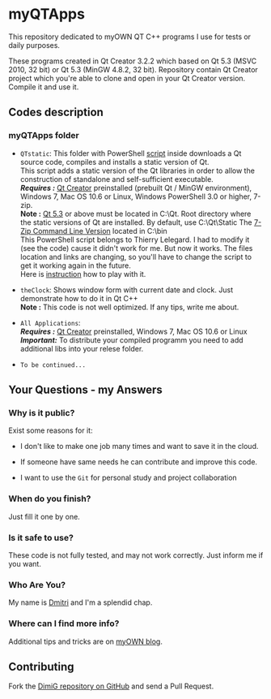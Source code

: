 myQTApps
========
This repository dedicated to myOWN QT C++ programs I use for tests or daily purposes.

These programs created in Qt Creator 3.2.2 which based on Qt 5.3 (MSVC 2010, 32 bit) or Qt 5.3 (MinGW 4.8.2, 32 bit).
Repository contain Qt Creator project which you're able to clone and open in your Qt Creator version.
Compile it and use it.

Codes description
-------------------

### myQTApps folder

* `QTstatic`: This folder with PowerShell [script][QtlMovie] inside downloads a Qt source code, compiles and installs a static version of Qt.<br>
   This script adds a static version of the Qt libraries in order to allow the construction of standalone and self-sufficient executable.<br>
   ***Requires :*** [Qt Creator][qt-project] preinstalled (prebuilt Qt / MinGW environment), Windows 7, Mac OS 10.6 or Linux, Windows PowerShell 3.0 or higher, 7-zip.<br>
   **Note :** [Qt 5.3][qt-project] or above must be located in C:\Qt. Root directory where the static versions of Qt are installed. By default, use C:\Qt\Static The [7-Zip Command Line Version][7-ZipCLI] located in C:\bin<br>
   This PowerShell script belongs to Thierry Lelegard. I had to modify it (see the code) cause it didn't work for me. But now it works. The files location and links are changing, so you'll have to change the script to get it working again in the future.<br>
   Here is [instruction][qt-static] how to play with it.<br>
   
* `theClock`: Shows window form with current date and clock. Just demonstrate how to do it in Qt C++<br>
   **Note :** This code is not well optimized. If any tips, write me about.<br>

* `All Applications`:<br>
   ***Requires :*** [Qt Creator][qt-project] preinstalled, Windows 7, Mac OS 10.6 or Linux<br>
   ***Important:*** To distribute your compiled programm you need to add additional libs into your relese folder.
   
* `To be continued...`

Your Questions - my Answers
---------------------------

### Why is it public?

Exist some reasons for it:

* I don't like to make one job many times and want to save it in the cloud.

* If someone have same needs he can contribute and improve this code.
  
* I want to use the `Git` for personal study and project collaboration

### When do you finish?

Just fill it one by one.

### Is it safe to use?

These code is not fully tested, and may not work correctly. Just inform me if you want.

### Who Are You?

My name is [Dmitri][dimig] and I'm a splendid chap.

### Where can I find more info?

Additional tips and tricks are on [myOWN blog][homepage].

Contributing
------------

Fork the [DimiG repository on GitHub](https://github.com/dimig) and
send a Pull Request.

[homepage]:http://dimig.blogspot.com
[dimig]:http://dimig.blogspot.com
[qt-project]:http://qt-project.org/downloads
[QtlMovie]:http://sourceforge.net/p/qtlmovie/code/ci/master/tree/build
[qt-static]:http://qt-project.org/wiki/How-to-build-a-static-Qt-for-Windows-MinGW
[7-ZipCLI]:http://www.7-zip.org/download.html
